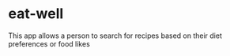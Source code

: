 # eat-well

This app allows a person to search for recipes based on their diet preferences or food likes 


